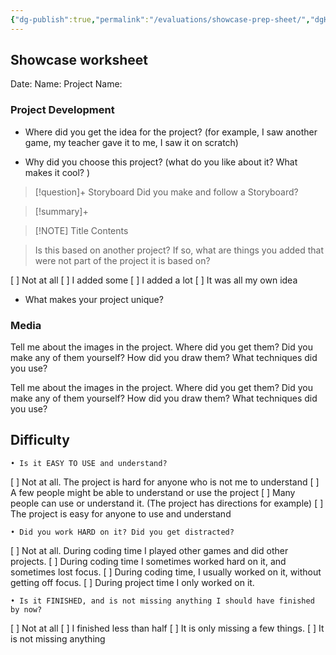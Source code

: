 ```yaml
---
{"dg-publish":true,"permalink":"/evaluations/showcase-prep-sheet/","dgHomeLink":true,"dgPassFrontmatter":false}
---
```



## Showcase worksheet

Date: 
Name:
Project Name:


### Project Development

* Where did you get the idea for the project? (for example, I saw another game, my teacher gave it to me, I saw it on scratch)

* Why did  you choose this project? (what do you like about it? What makes it cool? )


> [!question]+ Storyboard
> Did you make and follow a Storyboard? 

> [!summary]+
> 


> [!NOTE] Title
> Contents

 > Is this based on another project? If so, what are things you added that were not part of the project it is based on?

[  ] Not at all  [  ] I added some   [  ] I added a lot [  ] It was all my own idea


* What makes your project unique?

### Media

Tell me about the images in the project. Where did you get them? Did you make any of them yourself? How did you draw them? What techniques did you use? 

Tell me about the images in the project. Where did you get them? Did you make any of them yourself? How did you draw them? What techniques did you use? 


## Difficulty

    • Is it EASY TO USE and understand? 
      
[  ] Not at all. The project is hard for anyone who is not me to understand
[  ] A few people might be able to understand or use the project
[  ] Many people can use or understand it. (The project has directions for example)
[  ] The project is easy for anyone to use and understand

    • Did you work HARD on it? Did you get distracted? 

[  ] Not at all. During coding time I played other games and did other projects.
[  ] During coding time I sometimes worked hard on it, and sometimes lost focus.
[  ] During coding time, I usually worked on it, without getting off focus.
[  ] During project time I only worked on it. 

    • Is it FINISHED, and is not missing anything I should have finished by now? 

[  ] Not at all    [  ] I finished less than half   [  ] It is only missing a few things.
[  ] It is not missing anything

